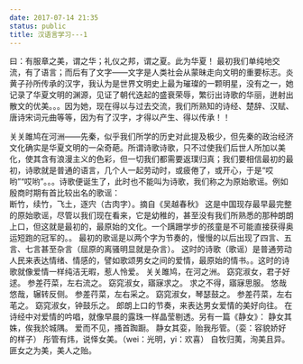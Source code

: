 ```yaml
---
date: 2017-07-14 21:35
status: public
title: 汉语言学习---1
---
```


曰：有服章之美，谓之华；礼仪之邦，谓之夏。此为华夏！
最初我们单纯地交流，有了语言；而后有了文字——文字是人类社会从蒙昧走向文明的重要标志。炎黄子孙所传承的汉字，我认为是世界文明史上最为璀璨的一颗明星，没有之一，她记录了华夏文明的渊源，见证了朝代迭起的盛衰荣辱，繁衍出诗歌的华丽，迸射出散文的优美。。。因为她，现在得以与过去交流，我们所熟知的诗经、楚辞、汉赋、唐诗宋词元曲等等，因为有了汉字，才得以产生、得以传承！！

关关雎鸠在河洲——先秦，似乎我们所学的历史对此提及极少，但先秦的政治经济文化确实是华夏文明的一朵奇葩。所谓诗歌诗歌，只不过使我们后世人所加以美化，使其含有浪漫主义的色彩，但一切我们都需要返璞归真；我们要相信最初的最初，诗歌就是普通的语言，几个人一起劳动时，或疲倦了，或开心，于是“哎哟”“哎哟”。。。诗歌便诞生了，此时也不能叫为诗歌，我们称之为原始歌谣。例如殷商时期有首比较出名的歌谣：  
断竹，续竹，飞土，逐宍（古肉字）。摘自《吴越春秋》
这是中国现存最早最完整的原始歌谣，尽管以我们现在看来，它是幼稚的，甚至没有我们所熟悉的那种朗朗上口，但这就是最初的，最原始的文化。一个蹒跚学步的孩童是不可能直接获得奥运短跑的冠军的。。
最初的歌谣是以两个字为节奏的，慢慢的以后出现了四言、五言、七言甚至杂言（屈原的离骚明显就是杂言）。
这时的诗歌（歌谣）是普通劳动人民来表达情绪、情感的，譬如歌颂男女之间的爱情，最原始的情书。。这时的诗歌就像爱情一样纯洁无暇，惹人怜爱。
关关雎鸠，在河之洲。 窈窕淑女，君子好逑。
参差荇菜，左右流之。 窈窕淑女，寤寐求之。
求之不得，寤寐思服。 悠哉悠哉，辗转反侧。
参差荇菜，左右采之。 窈窕淑女，琴瑟鼓之。
参差荇菜，左右芼之。 窈窕淑女，钟鼓乐之。
郎朗上口的节奏，来表达男女爱情的美好向往。
在诗经中对爱情的吟唱，就像早晨的露珠一样晶莹剔透。另有一篇《静女》：
     静女其姝，俟我於城隅。
     爱而不见，搔首踟蹰。
     静女其娈，贻我彤管。（娈：容貌娇好的样子）
     彤管有炜，说怿女美。（wei：光明，yi：欢喜）
     自牧归荑，洵美且异。
     匪女之为美，美人之贻。

